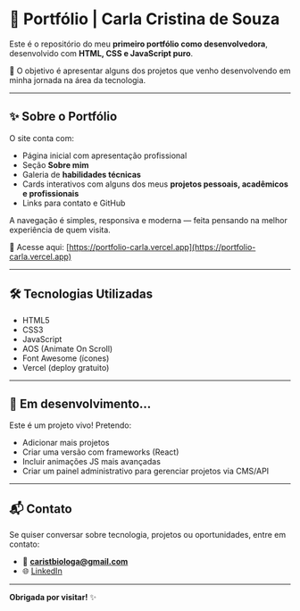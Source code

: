 # 💼 Portfólio | Carla Cristina de Souza

Este é o repositório do meu **primeiro portfólio como desenvolvedora**, desenvolvido com **HTML, CSS e JavaScript puro**.

🎯 O objetivo é apresentar alguns dos projetos que venho desenvolvendo em minha jornada na área da tecnologia.

---

## ✨ Sobre o Portfólio

O site conta com:

- Página inicial com apresentação profissional
- Seção **Sobre mim**
- Galeria de **habilidades técnicas**
- Cards interativos com alguns dos meus **projetos pessoais, acadêmicos e profissionais**
- Links para contato e GitHub

A navegação é simples, responsiva e moderna — feita pensando na melhor experiência de quem visita.

🔗 Acesse aqui: [https://portfolio-carla.vercel.app](https://portfolio-carla.vercel.app)

---

## 🛠️ Tecnologias Utilizadas

- HTML5
- CSS3
- JavaScript
- AOS (Animate On Scroll)
- Font Awesome (ícones)
- Vercel (deploy gratuito)

---

## 🚧 Em desenvolvimento...

Este é um projeto vivo! Pretendo:

- Adicionar mais projetos
- Criar uma versão com frameworks (React)
- Incluir animações JS mais avançadas
- Criar um painel administrativo para gerenciar projetos via CMS/API

---

## 📬 Contato

Se quiser conversar sobre tecnologia, projetos ou oportunidades, entre em contato:

- 📧 **caristbiologa@gmail.com**
- 🌐 [LinkedIn](https://www.linkedin.com/in/carlacrissouza/)

---

**Obrigada por visitar!** ✨
